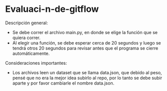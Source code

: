 # Evaluaci-n-de-gitflow

Descripción general:

- Se debe correr el archivo main.py, en donde se elige la función que se quiera correr.
- Al elegir una función, se debe esperar cerca de 20 segundos y luego se tendrá otros 20 segundos para revisar antes que el programa se cierre automáticamente.

Consideraciones importantes:

- Los archivos leen un dataset que se llama data.json, que debido al peso, pensé que no era la mejor idea subirlo al repo, por lo tanto se debe subir aparte y por favor cambiarle el nombre data.json.
